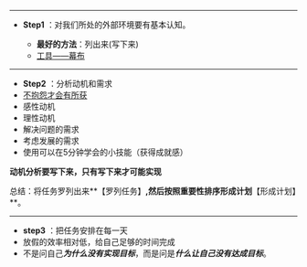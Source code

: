 

----------
- **Step1** ：对我们所处的外部环境要有基本认知。

  - **最好的方法**：列出来(写下来)
  - [工具——幕布](https://mubu.com/) 

----------

  
- **Step2** ：分析动机和需求 
 - [不抱怨才会有所获](http://blog.hiddenwangcc.com/archives/974) 
 - 感性动机
 - 理性动机
 - 解决问题的需求
 - 考虑发展的需求
 - 使用可以在5分钟学会的小技能（获得成就感）
 
**动机分析要写下来，只有写下来才可能实现**

总结：将任务罗列出来**【罗列任务】**,然后按照重要性排序形成计划**【形成计划】**。

----------
- **step3** ：把任务安排在每一天
 - 放假的效率相对低，给自己足够的时间完成
 - 不是问自己***为什么没有实现目标***，而是问是***什么让自己没有达成目标***。
